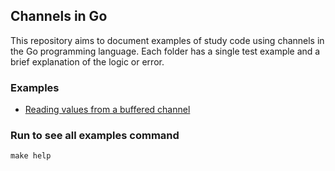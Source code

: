 ## Channels in Go

This repository aims to document examples of study code using channels in the Go programming language.
Each folder has a single test example and a brief explanation of the logic or error.

### Examples

* [Reading values from a buffered channel](./7_reading_values_from_buffered_channel)

### Run to see all examples command

```
make help
```
